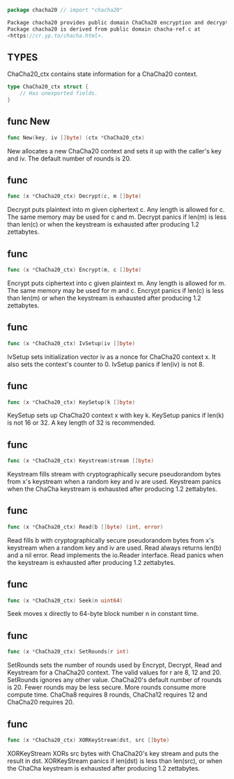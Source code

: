 ```go
package chacha20 // import "chacha20"
```
```go
Package chacha20 provides public domain ChaCha20 encryption and decryption.
Package chacha20 is derived from public domain chacha-ref.c at
<https://cr.yp.to/chacha.html>.
```
## TYPES

ChaCha20_ctx contains state information for a ChaCha20 context.
```go
type ChaCha20_ctx struct {
	// Has unexported fields.
}
```
## func New
```go
func New(key, iv []byte) (ctx *ChaCha20_ctx)
```
New allocates a new ChaCha20 context and sets it up with the caller's key
and iv. The default number of rounds is 20.

## func 
```go
func (x *ChaCha20_ctx) Decrypt(c, m []byte)
```
Decrypt puts plaintext into m given ciphertext c. Any length is allowed
for c. The same memory may be used for c and m. Decrypt panics if len(m)
is less than len(c) or when the keystream is exhausted after producing 1.2
zettabytes.

## func 
```go
func (x *ChaCha20_ctx) Encrypt(m, c []byte)
```
Encrypt puts ciphertext into c given plaintext m. Any length is allowed
for m. The same memory may be used for m and c. Encrypt panics if len(c)
is less than len(m) or when the keystream is exhausted after producing 1.2
zettabytes.

## func 
```go
func (x *ChaCha20_ctx) IvSetup(iv []byte)
```
IvSetup sets initialization vector iv as a nonce for ChaCha20 context x.
It also sets the context's counter to 0. IvSetup panics if len(iv) is not 8.

## func 
```go
func (x *ChaCha20_ctx) KeySetup(k []byte)
```
KeySetup sets up ChaCha20 context x with key k. KeySetup panics if len(k) is
not 16 or 32. A key length of 32 is recommended.

## func 
```go
func (x *ChaCha20_ctx) Keystream(stream []byte)
```
Keystream fills stream with cryptographically secure pseudorandom bytes from
x's keystream when a random key and iv are used. Keystream panics when the
ChaCha keystream is exhausted after producing 1.2 zettabytes.

## func 
```go
func (x *ChaCha20_ctx) Read(b []byte) (int, error)
```
Read fills b with cryptographically secure pseudorandom bytes from x's
keystream when a random key and iv are used. Read always returns len(b) and
a nil error. Read implements the io.Reader interface. Read panics when the
keystream is exhausted after producing 1.2 zettabytes.

## func 
```go
func (x *ChaCha20_ctx) Seek(n uint64)
```
Seek moves x directly to 64-byte block number n in constant time.

## func 
```go
func (x *ChaCha20_ctx) SetRounds(r int)
```
SetRounds sets the number of rounds used by Encrypt, Decrypt, Read and
Keystream for a ChaCha20 context. The valid values for r are 8, 12 and 20.
SetRounds ignores any other value. ChaCha20's default number of rounds is
20. Fewer rounds may be less secure. More rounds consume more compute time.
ChaCha8 requires 8 rounds, ChaCha12 requires 12 and ChaCha20 requires 20.

## func 
```go
func (x *ChaCha20_ctx) XORKeyStream(dst, src []byte)
```
XORKeyStream XORs src bytes with ChaCha20's key stream and puts the result
in dst. XORKeyStream panics if len(dst) is less than len(src), or when the
ChaCha keystream is exhausted after producing 1.2 zettabytes.


